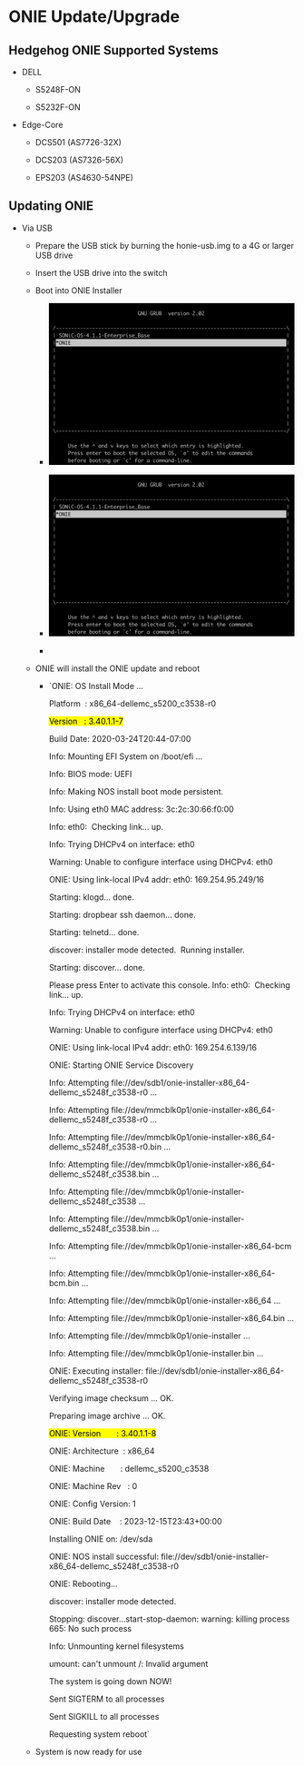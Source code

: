 # ONIE Update/Upgrade

## Hedgehog ONIE Supported Systems

* DELL
  
  * S5248F-ON
  
  * S5232F-ON

* Edge-Core
  
  * DCS501 (AS7726-32X)
  
  * DCS203 (AS7326-56X)
  
  * EPS203 (AS4630-54NPE)

## Updating ONIE

* Via USB
  
  * Prepare the USB stick by burning the honie-usb.img to a 4G or larger USB drive
  
  * Insert the USB drive into the switch
  
  * Boot into ONIE Installer
    
    * ![](../assets/grub-onie.png)
    
    * ![](../assets/grub-onie.png)
    
    * 
  
  * ONIE will install the ONIE update and reboot
    
    * `ONIE: OS Install Mode ...
      
      Platform  : x86_64-dellemc_s5200_c3538-r0
      
      <mark>Version   : 3.40.1.1-7</mark>
      
      Build Date: 2020-03-24T20:44-07:00
      
      Info: Mounting EFI System on /boot/efi ...
      
      Info: BIOS mode: UEFI
      
      Info: Making NOS install boot mode persistent.
      
      Info: Using eth0 MAC address: 3c:2c:30:66:f0:00
      
      Info: eth0:  Checking link... up.
      
      Info: Trying DHCPv4 on interface: eth0
      
      Warning: Unable to configure interface using DHCPv4: eth0
      
      ONIE: Using link-local IPv4 addr: eth0: 169.254.95.249/16
      
      Starting: klogd... done.
      
      Starting: dropbear ssh daemon... done.
      
      Starting: telnetd... done.
      
      discover: installer mode detected.  Running installer.
      
      Starting: discover... done.
      
      Please press Enter to activate this console. Info: eth0:  Checking link... up.
      
      Info: Trying DHCPv4 on interface: eth0
      
      Warning: Unable to configure interface using DHCPv4: eth0
      
      ONIE: Using link-local IPv4 addr: eth0: 169.254.6.139/16
      
      ONIE: Starting ONIE Service Discovery
      
      Info: Attempting file://dev/sdb1/onie-installer-x86_64-dellemc_s5248f_c3538-r0 ...
      
      Info: Attempting file://dev/mmcblk0p1/onie-installer-x86_64-dellemc_s5248f_c3538-r0 ...
      
      Info: Attempting file://dev/mmcblk0p1/onie-installer-x86_64-dellemc_s5248f_c3538-r0.bin ...
      
      Info: Attempting file://dev/mmcblk0p1/onie-installer-x86_64-dellemc_s5248f_c3538.bin ...
      
      Info: Attempting file://dev/mmcblk0p1/onie-installer-dellemc_s5248f_c3538 ...
      
      Info: Attempting file://dev/mmcblk0p1/onie-installer-dellemc_s5248f_c3538.bin ...
      
      Info: Attempting file://dev/mmcblk0p1/onie-installer-x86_64-bcm ...
      
      Info: Attempting file://dev/mmcblk0p1/onie-installer-x86_64-bcm.bin ...
      
      Info: Attempting file://dev/mmcblk0p1/onie-installer-x86_64 ...
      
      Info: Attempting file://dev/mmcblk0p1/onie-installer-x86_64.bin ...
      
      Info: Attempting file://dev/mmcblk0p1/onie-installer ...
      
      Info: Attempting file://dev/mmcblk0p1/onie-installer.bin ...
      
      ONIE: Executing installer: file://dev/sdb1/onie-installer-x86_64-dellemc_s5248f_c3538-r0
      
      Verifying image checksum ... OK.
      
      Preparing image archive ... OK.
      
      <mark>ONIE: Version       : 3.40.1.1-8</mark>
      
      ONIE: Architecture  : x86_64
      
      ONIE: Machine       : dellemc_s5200_c3538
      
      ONIE: Machine Rev   : 0
      
      ONIE: Config Version: 1
      
      ONIE: Build Date    : 2023-12-15T23:43+00:00
      
      Installing ONIE on: /dev/sda
      
      ONIE: NOS install successful: file://dev/sdb1/onie-installer-x86_64-dellemc_s5248f_c3538-r0
      
      ONIE: Rebooting...
      
      discover: installer mode detected.
      
      Stopping: discover...start-stop-daemon: warning: killing process 665: No such process
      
      Info: Unmounting kernel filesystems
      
      umount: can't unmount /: Invalid argument
      
      The system is going down NOW!
      
      Sent SIGTERM to all processes
      
      Sent SIGKILL to all processes
      
      Requesting system reboot`
  
  * System is now ready for use
